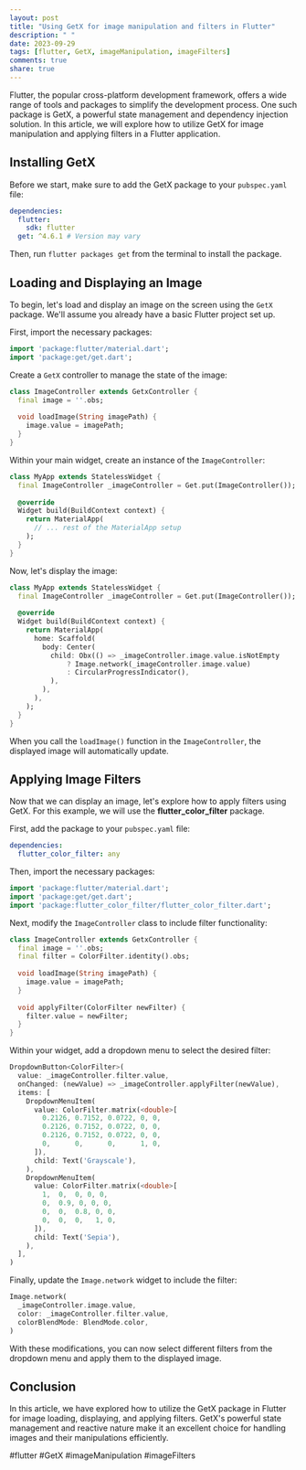 ```yaml
---
layout: post
title: "Using GetX for image manipulation and filters in Flutter"
description: " "
date: 2023-09-29
tags: [flutter, GetX, imageManipulation, imageFilters]
comments: true
share: true
---
```


Flutter, the popular cross-platform development framework, offers a wide range of tools and packages to simplify the development process. One such package is GetX, a powerful state management and dependency injection solution. In this article, we will explore how to utilize GetX for image manipulation and applying filters in a Flutter application.

## Installing GetX

Before we start, make sure to add the GetX package to your `pubspec.yaml` file:

```yaml
dependencies:
  flutter:
    sdk: flutter
  get: ^4.6.1 # Version may vary
```

Then, run `flutter packages get` from the terminal to install the package.

## Loading and Displaying an Image

To begin, let's load and display an image on the screen using the `GetX` package. We'll assume you already have a basic Flutter project set up.

First, import the necessary packages:

```dart
import 'package:flutter/material.dart';
import 'package:get/get.dart';
```

Create a `GetX` controller to manage the state of the image:

```dart
class ImageController extends GetxController {
  final image = ''.obs;
  
  void loadImage(String imagePath) {
    image.value = imagePath;
  }
}
```

Within your main widget, create an instance of the `ImageController`:

```dart
class MyApp extends StatelessWidget {
  final ImageController _imageController = Get.put(ImageController());
  
  @override
  Widget build(BuildContext context) {
    return MaterialApp(
      // ... rest of the MaterialApp setup
    );
  }
}
```

Now, let's display the image:

```dart
class MyApp extends StatelessWidget {
  final ImageController _imageController = Get.put(ImageController());
  
  @override
  Widget build(BuildContext context) {
    return MaterialApp(
      home: Scaffold(
        body: Center(
          child: Obx(() => _imageController.image.value.isNotEmpty
              ? Image.network(_imageController.image.value)
              : CircularProgressIndicator(),
          ),
        ),
      ),
    );
  }
}
```

When you call the `loadImage()` function in the `ImageController`, the displayed image will automatically update.

## Applying Image Filters

Now that we can display an image, let's explore how to apply filters using GetX. For this example, we will use the **flutter_color_filter** package.

First, add the package to your `pubspec.yaml` file:

```yaml
dependencies:
  flutter_color_filter: any
```

Then, import the necessary packages:

```dart
import 'package:flutter/material.dart';
import 'package:get/get.dart';
import 'package:flutter_color_filter/flutter_color_filter.dart';
```

Next, modify the `ImageController` class to include filter functionality:

```dart
class ImageController extends GetxController {
  final image = ''.obs;
  final filter = ColorFilter.identity().obs;
  
  void loadImage(String imagePath) {
    image.value = imagePath;
  }
  
  void applyFilter(ColorFilter newFilter) {
    filter.value = newFilter;
  }
}
```

Within your widget, add a dropdown menu to select the desired filter:

```dart
DropdownButton<ColorFilter>(
  value: _imageController.filter.value,
  onChanged: (newValue) => _imageController.applyFilter(newValue),
  items: [
    DropdownMenuItem(
      value: ColorFilter.matrix(<double>[
        0.2126, 0.7152, 0.0722, 0, 0,
        0.2126, 0.7152, 0.0722, 0, 0,
        0.2126, 0.7152, 0.0722, 0, 0,
        0,      0,      0,      1, 0,
      ]),
      child: Text('Grayscale'),
    ),
    DropdownMenuItem(
      value: ColorFilter.matrix(<double>[
        1,  0,  0, 0, 0,
        0,  0.9, 0, 0, 0,
        0,  0,  0.8, 0, 0,
        0,  0,  0,   1, 0,
      ]),
      child: Text('Sepia'),
    ),
  ],
)
```

Finally, update the `Image.network` widget to include the filter:

```dart
Image.network(
  _imageController.image.value,
  color: _imageController.filter.value,
  colorBlendMode: BlendMode.color,
)
```

With these modifications, you can now select different filters from the dropdown menu and apply them to the displayed image.

## Conclusion

In this article, we have explored how to utilize the GetX package in Flutter for image loading, displaying, and applying filters. GetX's powerful state management and reactive nature make it an excellent choice for handling images and their manipulations efficiently.

#flutter #GetX #imageManipulation #imageFilters